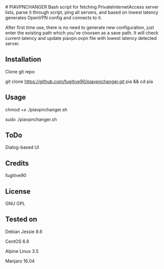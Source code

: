 <snippet>
  <content>
# PIAVPNCHANGER
Bash script for fetching PrivateInternetAccess server lists, parse it through script, ping all servers, and based on lowest latency 
generates OpenVPN config and connects to it. 

After first time use, there is no need to generate new configuration, just enter the existing path which you've choosen as a save path. It will check current latency and update piavpn.ovpn file with lowest latency detected server.


## Installation
Clone git repo 

git clone https://github.com/fugitive90/piavpnchanger.git pia &&  cd pia

## Usage

chmod +x ./piavpnchanger.sh

sudo ./piavpnchanger.sh

## ToDo
Dialog-based UI
## Credits
fugitive90
## License

GNU GPL

## Tested on
Debian Jessie 8.6

CentOS 6.8

Alpine Linux 3.5

Manjaro 16.04

</content>
</snippet>
